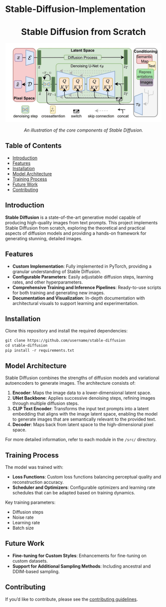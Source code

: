 # Stable-Diffusion-Implementation
<h1 align="center">Stable Diffusion from Scratch</h1>

<p align="center">
  <img src="stablediffusion_overview.jpg" alt="Stable Diffusion Architecture" width="600">
</p>
<p align="center">
  <em>An illustration of the core components of Stable Diffusion.</em>
</p>

## Table of Contents
<ul>
  <li><a href="#introduction">Introduction</a></li>
  <li><a href="#features">Features</a></li>
  <li><a href="#installation">Installation</a></li>
  <li><a href="#model-architecture">Model Architecture</a></li>
  <li><a href="#training-process">Training Process</a></li>
  <li><a href="#future-work">Future Work</a></li>
  <li><a href="#contributing">Contributing</a></li>
</ul>

<h2 id="introduction">Introduction</h2>
<p><strong>Stable Diffusion</strong> is a state-of-the-art generative model capable of producing high-quality images from text prompts. This project implements Stable Diffusion from scratch, exploring the theoretical and practical aspects of diffusion models and providing a hands-on framework for generating stunning, detailed images.</p>

<h2 id="features">Features</h2>
<ul>
  <li><strong>Custom Implementation</strong>: Fully implemented in PyTorch, providing a granular understanding of Stable Diffusion.</li>
  <li><strong>Configurable Parameters</strong>: Easily adjustable diffusion steps, learning rates, and other hyperparameters.</li>
  <li><strong>Comprehensive Training and Inference Pipelines</strong>: Ready-to-use scripts for both training and generating new images.</li>
  <li><strong>Documentation and Visualization</strong>: In-depth documentation with architectural visuals to support learning and experimentation.</li>
</ul>

<h2 id="installation">Installation</h2>
<p>Clone this repository and install the required dependencies:</p>

<pre><code>git clone https://github.com/username/stable-diffusion
cd stable-diffusion
pip install -r requirements.txt
</code></pre>

<h2 id="model-architecture">Model Architecture</h2>
<p>Stable Diffusion combines the strengths of diffusion models and variational autoencoders to generate images. The architecture consists of:</p>
<ol>
  <li><strong>Encoder</strong>: Maps the image data to a lower-dimensional latent space.</li>
  <li><strong>UNet Backbone</strong>: Applies successive denoising steps, refining images through multiple diffusion steps.</li>
  <li><strong>CLIP Text Encoder</strong>: Transforms the input text prompts into a latent embedding that aligns with the image latent space, enabling the model to generate images that are semantically relevant to the provided text.</li>
  <li><strong>Decoder</strong>: Maps back from latent space to the high-dimensional pixel space.</li>
</ol>
<p>For more detailed information, refer to each module in the <code>/src/</code> directory.</p>

<h2 id="training-process">Training Process</h2>
<p>The model was trained with:</p>
<ul>
  <li><strong>Loss Functions</strong>: Custom loss functions balancing perceptual quality and reconstruction accuracy.</li>
  <li><strong>Scheduler and Optimizers</strong>: Configurable optimizers and learning rate schedules that can be adapted based on training dynamics.</li>
</ul>
<p>Key training parameters:</p>
<ul>
  <li>Diffusion steps</li>
  <li>Noise rate</li>
  <li>Learning rate</li>
  <li>Batch size</li>
</ul>

<h2 id="future-work">Future Work</h2>
<ul>
  <li><strong>Fine-tuning for Custom Styles</strong>: Enhancements for fine-tuning on custom datasets.</li>
  <li><strong>Support for Additional Sampling Methods</strong>: Including ancestral and DDIM-based sampling.</li>
</ul>

<h2 id="contributing">Contributing</h2>
<p>If you’d like to contribute, please see the <a href="CONTRIBUTING.md">contributing guidelines</a>.</p>
